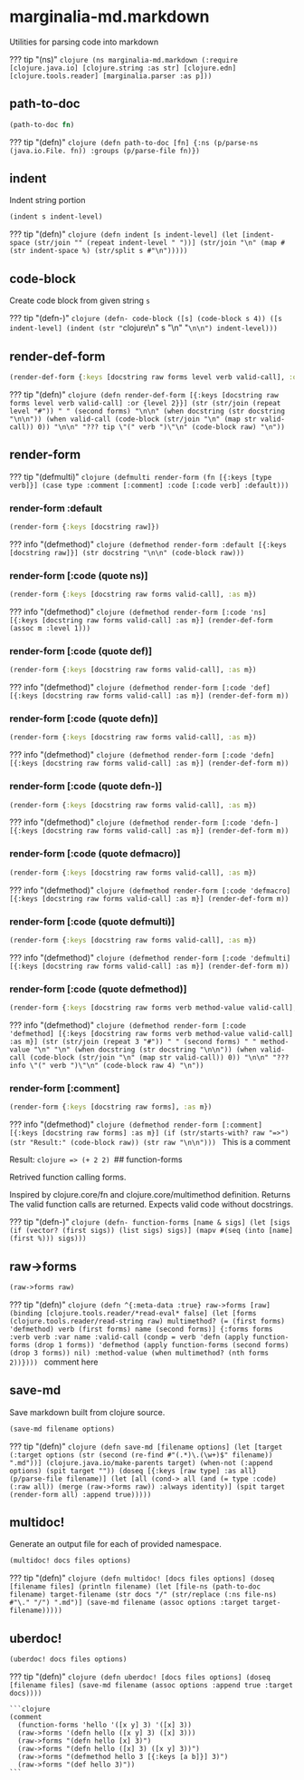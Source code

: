 # marginalia-md.markdown

Utilities for parsing code into markdown



??? tip "(ns)"
    ```clojure
    (ns marginalia-md.markdown
      (:require
       [clojure.java.io]
       [clojure.string :as str]
       [clojure.edn]
       [clojure.tools.reader]
       [marginalia.parser :as p]))
    ```
## path-to-doc

```clojure
(path-to-doc fn)
```

??? tip "(defn)"
    ```clojure
    (defn path-to-doc [fn]
      {:ns (p/parse-ns (java.io.File. fn))
       :groups (p/parse-file fn)})
    ```
## indent

Indent string portion

```clojure
(indent s indent-level)
```

??? tip "(defn)"
    ```clojure
    (defn indent
      [s indent-level]
      (let [indent-space (str/join "" (repeat indent-level " "))]
        (str/join "\n" (map #(str indent-space %) (str/split s #"\n")))))
    ```
## code-block

Create code block from given string `s`



??? tip "(defn-)"
    ```clojure
    (defn- code-block
      ([s] (code-block s 4))
      ([s indent-level]
       (indent (str "```clojure\n" s "\n" "```\n\n") indent-level)))
    ```
## render-def-form

```clojure
(render-def-form {:keys [docstring raw forms level verb valid-call], :or {level 2}})
```

??? tip "(defn)"
    ```clojure
    (defn render-def-form [{:keys [docstring raw forms level verb valid-call] :or {level 2}}]
      (str (str/join (repeat level "#")) " " (second forms)
           "\n\n"
           (when docstring (str docstring "\n\n"))
           (when valid-call
             (code-block (str/join "\n" (map str valid-call)) 0))
           "\n\n"
           "??? tip \"(" verb ")\"\n"
           (code-block raw)
           "\n"))
    ```
## render-form



??? tip "(defmulti)"
    ```clojure
    (defmulti render-form
      (fn [{:keys [type verb]}]
        (case type
          :comment [:comment]
          :code [:code verb]
          :default)))
    ```
### render-form :default

```clojure
(render-form {:keys [docstring raw]})
```

??? info "(defmethod)"
    ```clojure
    (defmethod render-form :default [{:keys [docstring raw]}]
      (str docstring "\n\n" (code-block raw)))
    ```
### render-form [:code (quote ns)]

```clojure
(render-form {:keys [docstring raw forms valid-call], :as m})
```

??? info "(defmethod)"
    ```clojure
    (defmethod render-form [:code 'ns] [{:keys [docstring raw forms valid-call] :as m}]
      (render-def-form (assoc m :level 1)))
    ```
### render-form [:code (quote def)]

```clojure
(render-form {:keys [docstring raw forms valid-call], :as m})
```

??? info "(defmethod)"
    ```clojure
    (defmethod render-form [:code 'def] [{:keys [docstring raw forms valid-call] :as m}]
      (render-def-form m))
    ```
### render-form [:code (quote defn)]

```clojure
(render-form {:keys [docstring raw forms valid-call], :as m})
```

??? info "(defmethod)"
    ```clojure
    (defmethod render-form [:code 'defn] [{:keys [docstring raw forms valid-call] :as m}]
      (render-def-form m))
    ```
### render-form [:code (quote defn-)]

```clojure
(render-form {:keys [docstring raw forms valid-call], :as m})
```

??? info "(defmethod)"
    ```clojure
    (defmethod render-form [:code 'defn-] [{:keys [docstring raw forms valid-call] :as m}]
      (render-def-form m))
    ```
### render-form [:code (quote defmacro)]

```clojure
(render-form {:keys [docstring raw forms valid-call], :as m})
```

??? info "(defmethod)"
    ```clojure
    (defmethod render-form [:code 'defmacro] [{:keys [docstring raw forms valid-call] :as m}]
      (render-def-form m))
    ```
### render-form [:code (quote defmulti)]

```clojure
(render-form {:keys [docstring raw forms valid-call], :as m})
```

??? info "(defmethod)"
    ```clojure
    (defmethod render-form [:code 'defmulti] [{:keys [docstring raw forms valid-call] :as m}]
      (render-def-form m))
    ```
### render-form [:code (quote defmethod)]

```clojure
(render-form {:keys [docstring raw forms verb method-value valid-call], :as m})
```

??? info "(defmethod)"
    ```clojure
    (defmethod render-form [:code 'defmethod]
      [{:keys [docstring raw forms verb method-value valid-call] :as m}]
      (str (str/join (repeat 3 "#")) " " (second forms) " " method-value "\n"
           "\n"
           (when docstring (str docstring "\n\n"))
           (when valid-call
             (code-block (str/join "\n" (map str valid-call)) 0))
           "\n\n"
           "??? info \"(" verb ")\"\n"
           (code-block raw 4)
           "\n"))
    ```
### render-form [:comment]

```clojure
(render-form {:keys [docstring raw forms], :as m})
```

??? info "(defmethod)"
    ```clojure
    (defmethod render-form [:comment] [{:keys [docstring raw forms] :as m}]
      (if (str/starts-with? raw "=>")
        (str "Result:" (code-block raw))
        (str raw "\n\n")))
    ```
This is a comment

Result:    ```clojure
    => (+ 2 2)
    ```## function-forms

Retrived function calling forms.

  Inspired by clojure.core/fn and clojure.core/multimethod definition. Returns
  The valid function calls are returned. Expects valid code without docstrings.



??? tip "(defn-)"
    ```clojure
    (defn- function-forms
      [name & sigs]
      (let [sigs (if (vector? (first sigs)) (list sigs) sigs)]
        (mapv #(seq (into [name] (first %))) sigs)))
    ```
## raw->forms

```clojure
(raw->forms raw)
```

??? tip "(defn)"
    ```clojure
    (defn ^{:meta-data :true} raw->forms [raw]
      (binding [clojure.tools.reader/*read-eval* false]
        (let [forms (clojure.tools.reader/read-string raw)
              multimethod? (= (first forms) 'defmethod)
              verb (first forms)
              name (second forms)]
          {:forms forms
           :verb verb
           :var name
           :valid-call
           (condp = verb
             'defn (apply function-forms (drop 1 forms))
             'defmethod (apply function-forms (second forms) (drop 3 forms))
             nil)
           :method-value (when multimethod? (nth forms 2))})))
    ```
comment here

## save-md

Save markdown built from clojure source.

```clojure
(save-md filename options)
```

??? tip "(defn)"
    ```clojure
    (defn save-md
      [filename options]
      (let [target (:target options (str (second (re-find #"(.*)\.(\w+)$" filename)) ".md"))]
        (clojure.java.io/make-parents target)
        (when-not (:append options)
          (spit target ""))
        (doseq [{:keys [raw type] :as all} (p/parse-file filename)]
          (let [all (cond-> all
                      (and (= type :code) (:raw all)) (merge (raw->forms raw))
                      :always identity)]
            (spit target (render-form all) :append true)))))
    ```
## multidoc!

Generate an output file for each of provided namespace.

```clojure
(multidoc! docs files options)
```

??? tip "(defn)"
    ```clojure
    (defn multidoc!
      [docs files options]
      (doseq [filename files]
        (println filename)
        (let [file-ns (path-to-doc filename)
              target-filename (str docs "/" (str/replace (:ns file-ns) #"\." "/") ".md")]
          (save-md filename (assoc options :target target-filename)))))
    ```
## uberdoc!

```clojure
(uberdoc! docs files options)
```

??? tip "(defn)"
    ```clojure
    (defn uberdoc! [docs files options]
      (doseq [filename files]
        (save-md filename (assoc options :append true :target docs))))
    ```


    ```clojure
    (comment
      (function-forms 'hello '([x y] 3) '([x] 3))
      (raw->forms '(defn hello ([x y] 3) ([x] 3)))
      (raw->forms "(defn hello [x] 3)")
      (raw->forms "(defn hello ([x] 3) ([x y] 3))")
      (raw->forms "(defmethod hello 3 [{:keys [a b]}] 3)")
      (raw->forms "(def hello 3)"))
    ```